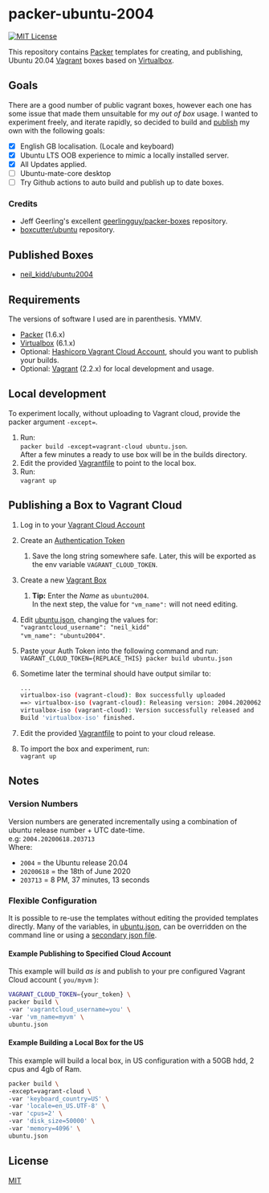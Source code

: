 # packer-ubuntu-2004
[![MIT License](https://img.shields.io/github/license/twbs/bootlint.svg)](https://github.com/twbs/bootlint/blob/master/LICENSE)

This repository contains [Packer](https://packer.io/) templates for creating, and publishing, Ubuntu 20.04 [Vagrant](https://www.vagrantup.com/) boxes based on [Virtualbox](https://www.virtualbox.org/).

## Goals

There are a good number of public vagrant boxes, however each one has some issue that made them unsuitable for my *out of box* usage. I wanted to experiment freely, and iterate rapidly, so decided to build and [publish](https://app.vagrantup.com/neil_kidd) my own with the following goals:

- [x] English GB localisation. (Locale and keyboard)
- [x] Ubuntu LTS OOB experience to mimic a locally installed server.
- [x] All Updates applied.
- [ ] Ubuntu-mate-core desktop
- [ ] Try Github actions to auto build and publish up to date boxes.

### Credits

- Jeff Geerling's excellent [geerlingguy/packer-boxes](https://github.com/geerlingguy/packer-boxes) repository.
- [boxcutter/ubuntu](https://github.com/boxcutter/ubuntu) repository.

## Published Boxes

- [neil_kidd/ubuntu2004](https://app.vagrantup.com/neil_kidd/boxes/ubuntu2004)

## Requirements

The versions of software I used are in parenthesis. YMMV.

- [Packer](https://www.packer.io/) (1.6.x)
- [Virtualbox](https://www.virtualbox.org/) (6.1.x)
- Optional: [Hashicorp Vagrant Cloud Account](https://app.vagrantup.com/boxes/search), should you want to publish your builds.
- Optional: [Vagrant](https://www.vagrantup.com/) (2.2.x) for local development and usage.

## Local development

To experiment locally, without uploading to Vagrant cloud, provide the packer argument `-except=`.

1. Run:  
`packer build -except=vagrant-cloud ubuntu.json`.  
After a few minutes a ready to use box will be in the builds directory.
1. Edit the provided [Vagrantfile](Vagrantfile) to point to the local box.
1. Run:  
`vagrant up`

## Publishing a Box to Vagrant Cloud

1. Log in to your [Vagrant Cloud Account](https://app.vagrantup.com/boxes/search)
1. Create an [Authentication Token](https://app.vagrantup.com/settings/security)
    1. Save the long string somewhere safe. Later, this will be exported as the env variable `VAGRANT_CLOUD_TOKEN`.
1. Create a new [Vagrant Box](https://app.vagrantup.com/)
    1. __Tip:__ Enter the *Name* as `ubuntu2004`.  
    In the next step, the value for ` "vm_name": ` will not need editing.
1. Edit [ubuntu.json](ubuntu.json), changing the values for:  
`"vagrantcloud_username": "neil_kidd"`  
`"vm_name": "ubuntu2004"`.
1. Paste your Auth Token into the following command and run:  
`VAGRANT_CLOUD_TOKEN={REPLACE_THIS} packer build ubuntu.json`
1. Sometime later the terminal should have output similar to:

    ```bash
    ...
    virtualbox-iso (vagrant-cloud): Box successfully uploaded
    ==> virtualbox-iso (vagrant-cloud): Releasing version: 2004.20200628.082705
    virtualbox-iso (vagrant-cloud): Version successfully released and   available
    Build 'virtualbox-iso' finished.
    ```

1. Edit the provided [Vagrantfile](Vagrantfile) to point to your cloud release.
1. To import the box and experiment, run:  
`vagrant up`

## Notes

### Version Numbers

Version numbers are generated incrementally using a combination of ubuntu release number + UTC date-time.  
e.g: `2004.20200618.203713`  
Where:

- `2004` = the Ubuntu release 20.04
- `20200618` = the 18th of June 2020
- `203713` = 8 PM, 37 minutes, 13 seconds

### Flexible Configuration

It is possible to re-use the templates without editing the provided templates directly. Many of the variables, in [ubuntu.json](ubuntu.json), can be overridden on the command line or using a [secondary json file](https://www.packer.io/docs/templates/user-variables#from-a-file).

#### Example Publishing to Specified Cloud Account

This example will build *as is* and publish to your pre configured Vagrant Cloud account ( `you/myvm` ):

```bash
VAGRANT_CLOUD_TOKEN={your_token} \
packer build \
-var 'vagrantcloud_username=you' \
-var 'vm_name=myvm' \
ubuntu.json
```

#### Example Building a Local Box for the US

This example will build a local box, in US configuration with a 50GB hdd, 2 cpus and 4gb of Ram.

```bash
packer build \
-except=vagrant-cloud \
-var 'keyboard_country=US' \
-var 'locale=en_US.UTF-8' \
-var 'cpus=2' \
-var 'disk_size=50000' \
-var 'memory=4096' \
ubuntu.json
```

## License

[MIT](LICENSE)
